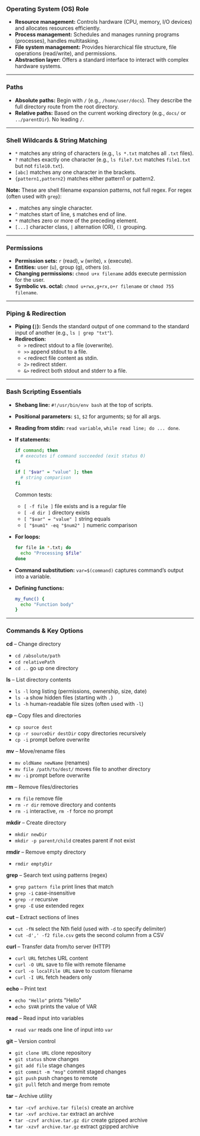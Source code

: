 ### Operating System (OS) Role

- **Resource management:** Controls hardware (CPU, memory, I/O devices) and allocates resources efficiently.
- **Process management:** Schedules and manages running programs (processes), handles multitasking.
- **File system management:** Provides hierarchical file structure, file operations (read/write), and permissions.
- **Abstraction layer:** Offers a standard interface to interact with complex hardware systems.

---

### Paths

- **Absolute paths:** Begin with `/` (e.g., `/home/user/docs`). They describe the full directory route from the root directory.
- **Relative paths:** Based on the current working directory (e.g., `docs/` or `../parentDir`). No leading `/`.

---

### Shell Wildcards & String Matching

- `*` matches any string of characters (e.g., `ls *.txt` matches all `.txt` files).
- `?` matches exactly one character (e.g., `ls file?.txt` matches `file1.txt` but not `file10.txt`).
- `[abc]` matches any one character in the brackets.
- `{pattern1,pattern2}` matches either pattern1 or pattern2.

**Note:** These are shell filename expansion patterns, not full regex. For regex (often used with `grep`):

- `.` matches any single character.
- `^` matches start of line, `$` matches end of line.
- `*` matches zero or more of the preceding element.
- `[...]` character class, `|` alternation (OR), `()` grouping.

---

### Permissions

- **Permission sets:** `r` (read), `w` (write), `x` (execute).
- **Entities:** user (u), group (g), others (o).
- **Changing permissions:** `chmod u+x filename` adds execute permission for the user.
- **Symbolic vs. octal:** `chmod u+rwx,g+rx,o+r filename` or `chmod 755 filename`.

---

### Piping & Redirection

- **Piping (`|`):** Sends the standard output of one command to the standard input of another (e.g., `ls | grep "txt"`).
- **Redirection:**
    - `>` redirect stdout to a file (overwrite).
    - `>>` append stdout to a file.
    - `<` redirect file content as stdin.
    - `2>` redirect stderr.
    - `&>` redirect both stdout and stderr to a file.

---

### Bash Scripting Essentials

- **Shebang line:** `#!/usr/bin/env bash` at the top of scripts.
    
- **Positional parameters:** `$1`, `$2` for arguments; `$@` for all args.
    
- **Reading from stdin:** `read variable`, `while read line; do ... done`.
    
- **If statements:**
    
    ```bash
    if command; then
      # executes if command succeeded (exit status 0)
    fi
    
    if [ "$var" = "value" ]; then
      # string comparison
    fi
    ```
    
    Common tests:
    
    - `[ -f file ]` file exists and is a regular file
    - `[ -d dir ]` directory exists
    - `[ "$var" = "value" ]` string equals
    - `[ "$num1" -eq "$num2" ]` numeric comparison
- **For loops:**
    
    ```bash
    for file in *.txt; do
      echo "Processing $file"
    done
    ```
    
- **Command substitution:** `var=$(command)` captures command’s output into a variable.
    
- **Defining functions:**
    
    ```bash
    my_func() {
      echo "Function body"
    }
    ```
    

---

### Commands & Key Options

**cd** – Change directory

- `cd /absolute/path`
- `cd relativePath`
- `cd ..` go up one directory

**ls** – List directory contents

- `ls -l` long listing (permissions, ownership, size, date)
- `ls -a` show hidden files (starting with `.`)
- `ls -h` human-readable file sizes (often used with `-l`)

**cp** – Copy files and directories

- `cp source dest`
- `cp -r sourceDir destDir` copy directories recursively
- `cp -i` prompt before overwrite

**mv** – Move/rename files

- `mv oldName newName` (renames)
- `mv file /path/to/dest/` moves file to another directory
- `mv -i` prompt before overwrite

**rm** – Remove files/directories

- `rm file` remove file
- `rm -r dir` remove directory and contents
- `rm -i` interactive, `rm -f` force no prompt

**mkdir** – Create directory

- `mkdir newDir`
- `mkdir -p parent/child` creates parent if not exist

**rmdir** – Remove empty directory

- `rmdir emptyDir`

**grep** – Search text using patterns (regex)

- `grep pattern file` print lines that match
- `grep -i` case-insensitive
- `grep -r` recursive
- `grep -E` use extended regex

**cut** – Extract sections of lines

- `cut -fN` select the Nth field (used with `-d` to specify delimiter)
- `cut -d',' -f2 file.csv` gets the second column from a CSV

**curl** – Transfer data from/to server (HTTP)

- `curl URL` fetches URL content
- `curl -O URL` save to file with remote filename
- `curl -o localFile URL` save to custom filename
- `curl -I URL` fetch headers only

**echo** – Print text

- `echo "Hello"` prints "Hello"
- `echo $VAR` prints the value of VAR

**read** – Read input into variables

- `read var` reads one line of input into `var`

**git** – Version control

- `git clone URL` clone repository
- `git status` show changes
- `git add file` stage changes
- `git commit -m "msg"` commit staged changes
- `git push` push changes to remote
- `git pull` fetch and merge from remote

**tar** – Archive utility

- `tar -cvf archive.tar file(s)` create an archive
- `tar -xvf archive.tar` extract an archive
- `tar -czvf archive.tar.gz dir` create gzipped archive
- `tar -xzvf archive.tar.gz` extract gzipped archive
